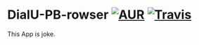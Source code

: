 # DialU-PB-rowser [![AUR](https://img.shields.io/aur/license/yaourt.svg?maxAge=2592000?style=plastic)]() [![Travis](https://img.shields.io/badge/Language-Swift%203.0-lightgrey.svg)]()
 This App is joke.
